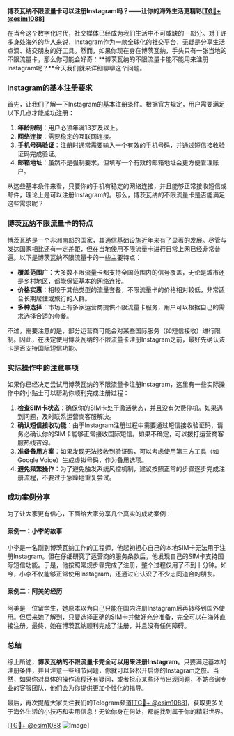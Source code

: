 **博茨瓦纳不限流量卡可以注册Instagram吗？——让你的海外生活更精彩[[TG💪+ @esim1088](https://t.me/s/esim1088)]**

在当今这个数字化时代，社交媒体已经成为我们生活中不可或缺的一部分。对于许多身处海外的华人来说，Instagram作为一款全球化的社交平台，无疑是分享生活点滴、结交朋友的好工具。然而，如果你现在身在博茨瓦纳，手头只有一张当地的不限流量卡，那么你可能会好奇：**博茨瓦纳的不限流量卡能不能用来注册Instagram呢？**今天我们就来详细聊聊这个问题。

### Instagram的基本注册要求

首先，让我们了解一下Instagram的基本注册条件。根据官方规定，用户需要满足以下几点才能成功注册：

1. **年龄限制**：用户必须年满13岁及以上。
2. **网络连接**：需要稳定的互联网连接。
3. **手机号码验证**：注册时通常需要输入一个有效的手机号码，并通过短信接收验证码完成验证。
4. **邮箱地址**：虽然不是强制要求，但填写一个有效的邮箱地址会更方便管理账户。

从这些基本条件来看，只要你的手机有稳定的网络连接，并且能够正常接收短信或邮件，理论上是可以注册Instagram的。那么，博茨瓦纳的不限流量卡是否能满足这些需求呢？

### 博茨瓦纳不限流量卡的特点

博茨瓦纳是一个非洲南部的国家，其通信基础设施近年来有了显著的发展。尽管与发达国家相比还有一定差距，但在当地使用不限流量卡进行日常上网已经非常普遍。以下是博茨瓦纳不限流量卡的一些主要特点：

- **覆盖范围广**：大多数不限流量卡都支持全国范围内的信号覆盖，无论是城市还是乡村地区，都能保证基本的网络连接。
- **价格实惠**：相较于其他类型的流量套餐，不限流量卡的价格相对较低，非常适合长期居住或旅行的人群。
- **多种选择**：市场上有多家运营商提供不限流量卡服务，用户可以根据自己的需求选择合适的套餐。

不过，需要注意的是，部分运营商可能会对某些国际服务（如短信接收）进行限制。因此，在决定使用博茨瓦纳的不限流量卡注册Instagram之前，最好先确认该卡是否支持国际短信功能。

### 实际操作中的注意事项

如果你已经决定尝试用博茨瓦纳的不限流量卡注册Instagram，这里有一些实际操作中的小贴士可以帮助你顺利完成注册过程：

1. **检查SIM卡状态**：确保你的SIM卡处于激活状态，并且没有欠费停机。如果遇到问题，及时联系运营商客服解决。
2. **确认短信接收功能**：由于Instagram注册过程中需要通过短信接收验证码，请务必确认你的SIM卡能够正常接收国际短信。如果不确定，可以拨打运营商客服热线咨询。
3. **准备备用方案**：如果发现无法接收到验证码，可以考虑使用第三方工具（如Google Voice）生成虚拟号码，作为备用选项。
4. **避免频繁操作**：为了避免触发系统风控机制，建议按照正常的步骤逐步完成注册流程，不要过于急躁地重复尝试。

### 成功案例分享

为了让大家更有信心，下面给大家分享几个真实的成功案例：

#### 案例一：小李的故事
小李是一名刚到博茨瓦纳工作的工程师，他起初担心自己的本地SIM卡无法用于注册Instagram。但在仔细研究了运营商的服务条款后，他发现自己的SIM卡支持国际短信功能。于是，他按照常规步骤完成了注册，整个过程仅用了不到十分钟。如今，小李不仅能够正常使用Instagram，还通过它认识了不少志同道合的朋友。

#### 案例二：阿美的经历
阿美是一位留学生，她原本以为自己只能在国内注册Instagram后再转移到国外使用。但后来她了解到，只要选择正确的SIM卡并做好充分准备，完全可以在海外直接注册。最终，她在博茨瓦纳顺利完成了注册，并且没有任何障碍。

### 总结

综上所述，**博茨瓦纳的不限流量卡完全可以用来注册Instagram**。只要满足基本的注册条件，并且注意一些细节问题，你就可以轻松开启你的Instagram之旅。当然，如果你对具体的操作流程还有疑问，或者担心某些环节出现问题，不妨咨询专业的客服团队，他们会为你提供更加个性化的指导。

最后，再次提醒大家关注我们的Telegram频道[[TG💪+ @esim1088](https://t.me/s/esim1088)]，获取更多关于海外生活的小技巧和实用信息！无论你身在何处，都能找到属于你的精彩世界。

[[TG💪+ @esim1088](https://t.me/s/esim1088) ![Image](https://i.postimg.cc/4NQfJmqS/Snipaste-2025-05-13-00-14-12.png)]